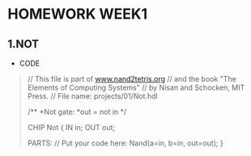 # HOMEWORK WEEK1

## 1.NOT
* CODE
>// This file is part of www.nand2tetris.org
>// and the book "The Elements of Computing Systems"
>// by Nisan and Schocken, MIT Press.
>// File name: projects/01/Not.hdl
>
>/**
> *Not gate:
> *out = not in
>*/
>
>CHIP Not {
> IN in;
> OUT out;
>
> PARTS:
>  // Put your code here:
>  Nand(a=in, b=in, out=out);
>}
